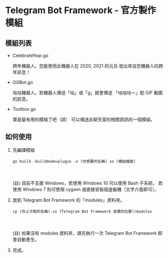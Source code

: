 # Telegram Bot Framework - 官方製作模組

## 模組列表
- CelebrateYear.go

  跨年機器人。您能使用此機器人在 2020, 2021 的元旦
  發出來自您機器人的跨年訊息！

- GGBot.go

  咕咕機器人。對機器人傳送「咕」或「g」就會傳送
  「咕咕咕～」配 GIF 動圖的訊息。

- Toolbox.go

  算是最有用的模組了吧（誤）
  可以傳送此聊天室的相關資訊的一個模組。

## 如何使用
1. 先編譯模組<br></br>
   `go build -buildmode=plugin -o (你想要的名稱).so (模組檔案)`<br></br>
   <br></br>
   (註) 目前不支援 Windows，若使用 Windows 10 可以使用 Bash 子系統，
        若使用 Windows 7 則可使用 cygwin 或直接安裝個虛擬機（文字介面即可）。

2. 放到 Telegram Bot Framework 的「modules」資料夾。<br></br>
   `cp (你上方取的名稱).so (Telegram Bot Framework 放置的位置)/modules`<br></br>
    <br></br>
   (註) 如果沒有 modules 資料夾，請先執行一次 Telegram Bot Framework
        即會自動產生。

3. 完成。
